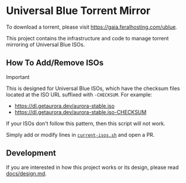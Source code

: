 # Universal Blue Torrent Mirror

To download a torrent, please visit https://gaia.feralhosting.com/ublue.

This project contains the infrastructure and code to manage torrent mirroring of Universal Blue ISOs. 

## How To Add/Remove ISOs
> [!IMPORTANT] 
> This is designed for Universal Blue ISOs, which have the checksum files located at the ISO URL suffixed with `-CHECKSUM`. For example:
> - https://dl.getaurora.dev/aurora-stable.iso
> - https://dl.getaurora.dev/aurora-stable.iso-CHECKSUM
> 
> If your ISOs don't follow this pattern, then this script will not work.

Simply add or modify lines in [`current-isos.sh`](https://github.com/ledif/ublue-torrent-mirror/blob/main/current-isos.sh) and open a PR.

## Development

If you are interested in how this project works or its design, please read [docs/design.md](https://github.com/ledif/ublue-torrent-mirror/blob/main/docs/design.md).
